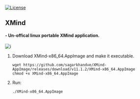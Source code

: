 [![License](https://img.shields.io/badge/License-MIT-blue)](#license "Go to license section")

## XMind
#### - Un-offical linux portable XMind application.

![i](https://user-images.githubusercontent.com/90393971/150856041-7e6c08d6-020d-4d90-8344-31b780255362.png)

1. Download XMind-x86_64.AppImage and make it executable.
   ```shell
   wget https://github.com/sagarkhandve/XMind-AppImage/releases/download/v11.1.2/XMind-x86_64.AppImage
   chmod +x XMind-x86_64.AppImage
   ```
2. Run:

   ```shell
   ./XMind-x86_64.AppImage
   ```
